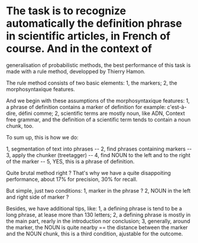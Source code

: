  # The task is to recognize automatically the definition phrase in scientific articles, in French of course. And in the context of 
generalisation of probabilistic methods, the best performance of this task is made with a rule method, developped by Thierry Hamon.

The rule method consists of two basic elements:
1, the markers;
2, the morphosyntaxique features.

And we begin with these assumptions of the morphosyntaxique features:
1, a phrase of definition contains a marker of definition for example: c'est-à-dire, défini comme;
2, scientific terms are mostly noun, like ADN, Context free grammar, and the definition of a scientific term tends to contain a 
noun chunk, too.

To sum up, this is how we do:

1, segmentation of text into phrases -- 2, find phrases containing markers -- 3, apply the chunker (treetagger) -- 4, find NOUN 
to the left and to the right of the marker -- 5, YES, this is a phrase of definition.

Quite brutal method right ? That's why we have a quite disappoiting performance, about 17% for precision, 30% for recall.

But simple, just two conditions: 1, marker in the phrase ? 2, NOUN in the left and right side of marker ?

Besides, we have additional tips, like:
1, a defining phrase is tend to be a long phrase, at lease more than 130 letters;
2, a defining phrase is mostly in the main part, rearly in the introduction nor conclusion;
3, generally, around the marker, the NOUN is quite nearby == the distance between the marker and the NOUN chunk, this is a third 
condition, ajustable for the outcome.


